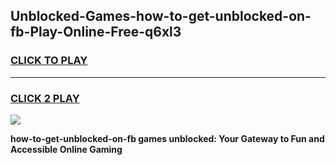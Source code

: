 
## Unblocked-Games-how-to-get-unblocked-on-fb-Play-Online-Free-q6xl3
<h3>
<a href="https://premium76.site?title=how-to-get-unblocked-on-fb&ref=26A">CLICK TO PLAY</a></h3>
<hr>

<h3>
<a href="https://premium76.site?title=how-to-get-unblocked-on-fb&ref=26A">CLICK 2 PLAY</a>
  
</h3>

<a href="https://premium76.site?title=how-to-get-unblocked-on-fb&ref=26A"><img src="https://clearcache.store/games.png"></a>


**how-to-get-unblocked-on-fb games unblocked: Your Gateway to Fun and Accessible Online Gaming**
